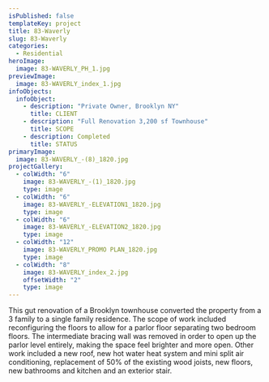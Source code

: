 ```yaml
---
isPublished: false
templateKey: project
title: 83-Waverly
slug: 83-Waverly
categories:
  - Residential
heroImage:
  image: 83-WAVERLY_PH_1.jpg
previewImage:
  image: 83-WAVERLY_index_1.jpg
infoObjects:
  infoObject:
    - description: "Private Owner, Brooklyn NY"
      title: CLIENT
    - description: "Full Renovation 3,200 sf Townhouse"
      title: SCOPE
    - description: Completed
      title: STATUS
primaryImage:
  image: 83-WAVERLY_-(8)_1820.jpg
projectGallery:
  - colWidth: "6"
    image: 83-WAVERLY_-(1)_1820.jpg
    type: image
  - colWidth: "6"
    image: 83-WAVERLY_-ELEVATION1_1820.jpg
    type: image
  - colWidth: "6"
    image: 83-WAVERLY_-ELEVATION2_1820.jpg
    type: image
  - colWidth: "12"
    image: 83-WAVERLY_PROMO PLAN_1820.jpg
    type: image
  - colWidth: "8"
    image: 83-WAVERLY_index_2.jpg
    offsetWidth: "2"
    type: image
---
```


This gut renovation of a Brooklyn townhouse converted the property from a 3 family to a single family residence. The scope of work included reconfiguring the floors to allow for a parlor floor separating two bedroom floors. The intermediate bracing wall was removed in order to open up the parlor level entirely, making the space feel brighter and more open. Other work included a new roof, new hot water heat system and mini split air conditioning, replacement of 50% of the existing wood joists, new floors, new bathrooms and kitchen and an exterior stair.
